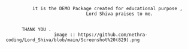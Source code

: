               it is the DEMO Package created for educational purpose ,
                                  Lord Shiva praises to me.


          THANK YOU .
                      image :: https://github.com/nethra-coding/Lord_Shiva/blob/main/Screenshot%20(829).png
